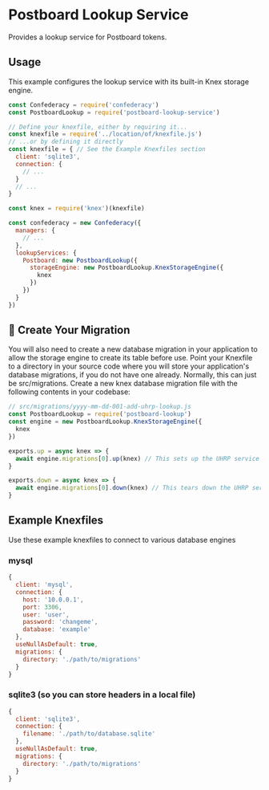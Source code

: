 # Postboard Lookup Service

Provides a lookup service for Postboard tokens.

## Usage

This example configures the lookup service with its built-in Knex storage engine.

```js
const Confederacy = require('confederacy')
const PostboardLookup = require('postboard-lookup-service')

// Define your knexfile, either by requiring it...
const knexfile = require('../location/of/knexfile.js')
// ...or by defining it directly
const knexfile = { // See the Example Knexfiles section
  client: 'sqlite3',
  connection: {
    // ...
  }
  // ...
}

const knex = require('knex')(knexfile)

const confederacy = new Confederacy({
  managers: {
    // ...
  },
  lookupServices: {
    Postboard: new PostboardLookup({
      storageEngine: new PostboardLookup.KnexStorageEngine({
        knex
      })
    })
  }
})
```

## 🔶 Create Your Migration

You will also need to create a new database migration in your application to allow the storage engine to create its table before use. Point your Knexfile to a directory in your source code where you will store your application's database migrations, if you do not have one already. Normally, this can just be src/migrations. Create a new knex database migration file with the following contents in your codebase:

```js
// src/migrations/yyyy-mm-dd-001-add-uhrp-lookup.js
const PostboardLookup = require('postboard-lookup')
const engine = new PostboardLookup.KnexStorageEngine({
  knex
})

exports.up = async knex => {
  await engine.migrations[0].up(knex) // This sets up the UHRP service
}

exports.down = async knex => {
  await engine.migrations[0].down(knex) // This tears down the UHRP service
}
```

## Example Knexfiles

Use these example knexfiles to connect to various database engines

### mysql

```js
{
  client: 'mysql',
  connection: {
    host: '10.0.0.1',
    port: 3306,
    user: 'user',
    password: 'changeme',
    database: 'example'
  },
  useNullAsDefault: true,
  migrations: {
    directory: './path/to/migrations'
  }
}
```

### sqlite3 (so you can store headers in a local file)

```js
{
  client: 'sqlite3',
  connection: {
    filename: './path/to/database.sqlite'
  },
  useNullAsDefault: true,
  migrations: {
    directory: './path/to/migrations'
  }
}
```

